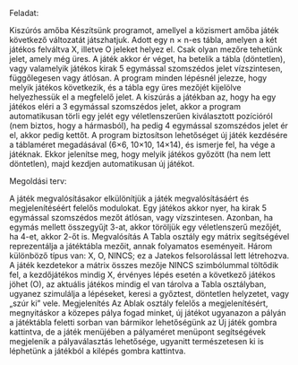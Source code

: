Feladat:

Kiszúrós amőba
Készítsünk programot, amellyel a közismert amőba játék következő változatát játszhatjuk. Adott egy n × n-es tábla, amelyen a két játékos felváltva X, illetve O jeleket helyez el. Csak olyan mezőre tehetünk jelet, amely még üres. A játék akkor ér véget, ha betelik a tábla (döntetlen), vagy valamelyik játékos kirak 5 egymással szomszédos jelet vízszintesen, függőlegesen vagy átlósan. A program minden lépésnél jelezze, hogy melyik játékos következik, és a tábla egy üres mezőjét kijelölve helyezhessük el a megfelelő jelet. A kiszúrás a játékban az, hogy ha egy játékos eléri a 3 egymással szomszédos jelet, akkor a program automatikusan törli egy jelét egy véletlenszerűen kiválasztott pozícióról (nem biztos, hogy a hármasból), ha pedig 4 egymással szomszédos jelet ér el, akkor pedig kettőt. A program biztosítson lehetőséget új játék kezdésére a táblaméret megadásával (6×6, 10×10, 14×14), és ismerje fel, ha vége a játéknak. Ekkor jelenítse meg, hogy melyik játékos győzött (ha nem lett döntetlen), majd kezdjen automatikusan új játékot.

Megoldási terv:

A játék megvalósításakor elkülönítjük a játék megvalósításáért és megjelenítéséért felelős modulokat.
Egy játékos akkor nyer, ha kirak 5 egymással szomszédos mezőt átlósan, vagy vízszintesen. Azonban, ha egymás mellett összegyűjt 3-at, akkor töröljük egy véletlenszerű mezőjét, ha 4-et, akkor 2-őt is.
Megvalósítás
A Tabla osztály egy mátrix segítségével reprezentálja a játéktábla mezőit, annak folyamatos eseményeit. Három különböző típus van: X, O, NINCS; ez a Jatekos felsorolással lett létrehozva. A játék kezdetekor a mátrix összes mezője NINCS szimbólummal töltődik fel, a kezdőjátékos mindig X, érvényes lépés esetén a következő játékos jöhet (O), az aktuális játékos mindig el van tárolva a Tabla osztályban, ugyanez szimulálja a lépéseket, keresi a győztest, döntetlen helyzetet, vagy „szúr ki” vele.
Megjelenítés
Az Ablak osztály felelős a megjelenítésért, megnyitáskor a közepes pálya fogad minket, új játékot ugyanazon a pályán a játéktábla feletti sorban van bármikor lehetőségünk az Új játék gombra kattintva, de a játék menüjében a pályaméret menüpont segítségévek megjelenik a pályaválasztás lehetősége, ugyanitt természetesen ki is léphetünk a játékból a kilépés gombra kattintva.
